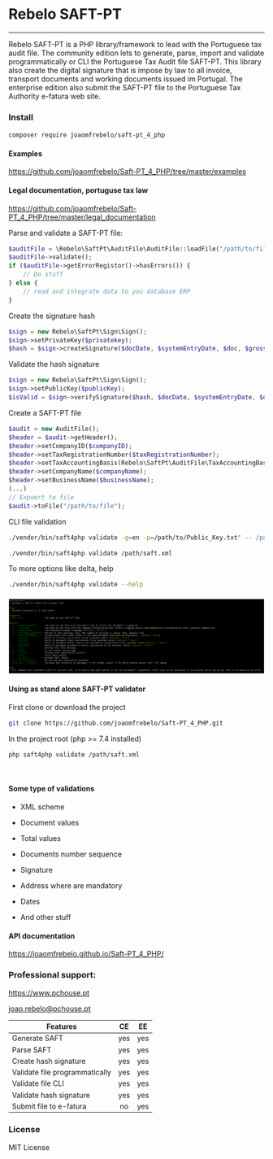 # Rebelo SAFT-PT

---

Rebelo SAFT-PT is a PHP library/framework to lead with the Portuguese tax audit file. The community edition lets to generate, parse, import and validate programmatically or CLI the Portuguese Tax Audit file SAFT-PT.  This library also create the digital signature that is impose by law to all invoice, transport documents and working documents issued im Portugal.
The enterprise edition also submit the SAFT-PT file to the Portuguese Tax Authority e-fatura web site.

### Install

```bash
composer require joaomfrebelo/saft-pt_4_php
```

#### Examples

https://github.com/joaomfrebelo/Saft-PT_4_PHP/tree/master/examples

#### Legal documentation, portuguse tax law

https://github.com/joaomfrebelo/Saft-PT_4_PHP/tree/master/legal_documentation

Parse and validate a SAFT-PT file:

```php
$auditFile = \Rebelo\SaftPt\AuditFile\AuditFile::loadFile("/path/to/file");
$auditFile->validate();
if ($auditFile->getErrorRegistor()->hasErrors()) {
    // Do stuff
} else {
    // read and integrate data to you database ERP 
}
```

Create the signature hash

```php
$sign = new Rebelo\SaftPt\Sign\Sign();
$sign->setPrivateKey($privatekey);
$hash = $sign->createSignature($docDate, $systemEntryDate, $doc, $grossTotal, $lastHash);
```

Validate the hash signature

```php
$sign = new Rebelo\SaftPt\Sign\Sign();
$sign->setPublicKey($publicKey);
$isValid = $sign->verifySignature($hash, $docDate, $systemEntryDate, $doc, $grossTotal, $lastHash);
```

Create a SAFT-PT file

```php
$audit = new AuditFile();
$header = $audit->getHeader();
$header->setCompanyID($companyID);
$header->setTaxRegistrationNumber($taxRegistrationNumber);
$header->setTaxAccountingBasis(Rebelo\SaftPt\AuditFile\TaxAccountingBasis::FACTURACAO());
$header->setCompanyName($companyName);
$header->setBusinessName($businessName);
(...)
// Expoert to file
$audit->toFile("/path/to/file");
```

CLI file validation

```bash
./vendor/bin/saft4php validate -g=en -p=/path/to/Public_Key.txt" -- /path/saft.xml
```

```bash
./vendor/bin/saft4php validate /path/saft.xml
```

To more options like delta, help

```bash
./vendor/bin/saft4php validate --help
```

#### ![](img/help.png)

#### Using as stand alone SAFT-PT validator

First clone or download the project

```bash
git clone https://github.com/joaomfrebelo/Saft-PT_4_PHP.git
```

In the project root (php  >= 7.4 installed)

```bash
php saft4php validate /path/saft.xml
```

<img title="" src="file:///D:/NetBeansProjects/PHP/Saft-PT_4_PHP/img/validation.png" alt="">

#### Some type of validations

- XML scheme

- Document values

- Total values

- Documents number sequence

- Signature

- Address where are mandatory

- Dates

- And other stuff

#### API documentation

https://joaomfrebelo.github.io/Saft-PT_4_PHP/

### Professional support:

https://www.pchouse.pt

joao.rebelo@pchouse.pt

| Features                       | CE  | EE  |
| ------------------------------ |:---:|:---:|
| Generate SAFT                  | yes | yes |
| Parse SAFT                     | yes | yes |
| Create hash signature          | yes | yes |
| Validate file programmatically | yes | yes |
| Validate file CLI              | yes | yes |
| Validate hash signature        | yes | yes |
| Submit file to e-fatura        | no  | yes |

### License

MIT License
